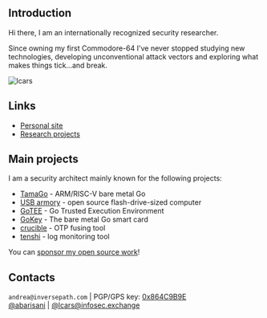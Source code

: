 ## Introduction

Hi there, I am an internationally recognized security researcher.

Since owning my first Commodore-64 I've  never stopped studying new
technologies, developing unconventional attack vectors and exploring what makes
things tick...and break.

![lcars](https://github.com/abarisani/abarisani/me.png)

## Links

* [Personal site](https://andrea.bio/)
* [Research projects](https://github.com/abarisani/abarisani.github.io/tree/master/research)

## Main projects

I am a security architect mainly known for the following projects:

* [TamaGo](https://github.com/usbarmory/tamago) - ARM/RISC-V bare metal Go
* [USB armory](https://github.com/usbarmory/usbarmory) - open source flash-drive-sized computer
* [GoTEE](https://github.com/usbarmory/GoTEE) - Go Trusted Execution Environment
* [GoKey](https://github.com/usbarmory/GoKey) - The bare metal Go smart card
* [crucible](https://github.com/usbarmory/crucible) - OTP fusing tool
* [tenshi](https://github.com/f-secure-foundry/tenshi) - log monitoring tool

You can [sponsor my open source work](https://github.com/sponsors/abarisani)!

## Contacts

`andrea@inversepath.com` | PGP/GPS key: [0x864C9B9E](https://andrea.bio/gpg-andrea.txt)  
[@abarisani](https://twitter.com/andreabarisani) | [@lcars@infosec.exchange](https://infosec.exchange/@lcars)  

